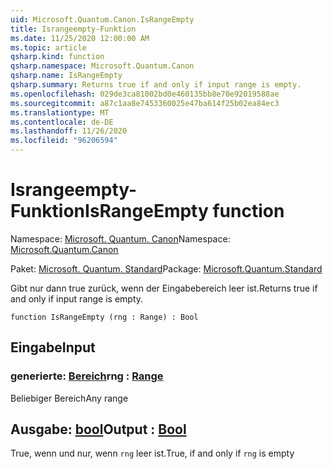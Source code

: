 ```yaml
---
uid: Microsoft.Quantum.Canon.IsRangeEmpty
title: Israngeempty-Funktion
ms.date: 11/25/2020 12:00:00 AM
ms.topic: article
qsharp.kind: function
qsharp.namespace: Microsoft.Quantum.Canon
qsharp.name: IsRangeEmpty
qsharp.summary: Returns true if and only if input range is empty.
ms.openlocfilehash: 029de3ca81002bd0e460135bb8e70e92019588ae
ms.sourcegitcommit: a87c1aa8e7453360025e47ba614f25b02ea84ec3
ms.translationtype: MT
ms.contentlocale: de-DE
ms.lasthandoff: 11/26/2020
ms.locfileid: "96206594"
---
```

# <a name="israngeempty-function"></a><span data-ttu-id="c1cd7-102">Israngeempty-Funktion</span><span class="sxs-lookup"><span data-stu-id="c1cd7-102">IsRangeEmpty function</span></span>

<span data-ttu-id="c1cd7-103">Namespace: [Microsoft. Quantum. Canon](xref:Microsoft.Quantum.Canon)</span><span class="sxs-lookup"><span data-stu-id="c1cd7-103">Namespace: [Microsoft.Quantum.Canon](xref:Microsoft.Quantum.Canon)</span></span>

<span data-ttu-id="c1cd7-104">Paket: [Microsoft. Quantum. Standard](https://nuget.org/packages/Microsoft.Quantum.Standard)</span><span class="sxs-lookup"><span data-stu-id="c1cd7-104">Package: [Microsoft.Quantum.Standard](https://nuget.org/packages/Microsoft.Quantum.Standard)</span></span>


<span data-ttu-id="c1cd7-105">Gibt nur dann true zurück, wenn der Eingabebereich leer ist.</span><span class="sxs-lookup"><span data-stu-id="c1cd7-105">Returns true if and only if input range is empty.</span></span>

```qsharp
function IsRangeEmpty (rng : Range) : Bool
```


## <a name="input"></a><span data-ttu-id="c1cd7-106">Eingabe</span><span class="sxs-lookup"><span data-stu-id="c1cd7-106">Input</span></span>

### <a name="rng--range"></a><span data-ttu-id="c1cd7-107">generierte: [Bereich](xref:microsoft.quantum.lang-ref.range)</span><span class="sxs-lookup"><span data-stu-id="c1cd7-107">rng : [Range](xref:microsoft.quantum.lang-ref.range)</span></span>

<span data-ttu-id="c1cd7-108">Beliebiger Bereich</span><span class="sxs-lookup"><span data-stu-id="c1cd7-108">Any range</span></span>



## <a name="output--bool"></a><span data-ttu-id="c1cd7-109">Ausgabe: [bool](xref:microsoft.quantum.lang-ref.bool)</span><span class="sxs-lookup"><span data-stu-id="c1cd7-109">Output : [Bool](xref:microsoft.quantum.lang-ref.bool)</span></span>

<span data-ttu-id="c1cd7-110">True, wenn und nur, wenn `rng` leer ist.</span><span class="sxs-lookup"><span data-stu-id="c1cd7-110">True, if and only if `rng` is empty</span></span>